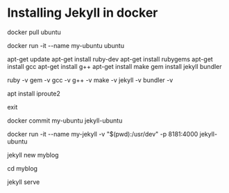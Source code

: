 # Installing Jekyll in docker

docker pull ubuntu

docker run -it --name my-ubuntu ubuntu

apt-get update
apt-get install ruby-dev
apt-get install rubygems
apt-get install gcc
apt-get install g++
apt-get install make
gem install jekyll bundler

ruby -v
gem -v
gcc -v
g++ -v
make -v
jekyll -v
bundler -v

apt install iproute2

exit

docker commit my-ubuntu jekyll-ubuntu

docker run -it --name my-jekyll -v "$(pwd):/usr/dev" -p 8181:4000 jekyll-ubuntu

jekyll new myblog

cd myblog

jekyll serve
